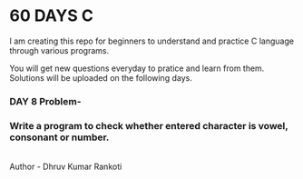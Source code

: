 # 60 DAYS C
I am creating this repo for beginners to understand and practice C language through various programs.

You will get new questions everyday to pratice and learn from them.
Solutions will be uploaded on the following days.

<h3>DAY 8 Problem-</h3>
<h3>Write a program to check whether entered character is vowel, consonant or number.</h3>

<br>
Author - Dhruv Kumar Rankoti